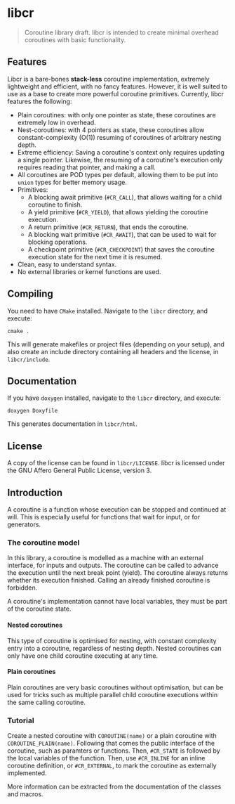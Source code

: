 # libcr

> Coroutine library draft.
> libcr is intended to create minimal overhead coroutines with basic functionality.

## Features

Libcr is a bare-bones **stack-less** coroutine implementation, extremely lightweight and efficient, with no fancy features. However, it is well suited to use as a base to create more powerful coroutine primitives. Currently, libcr features the following:
 * Plain coroutines: with only one pointer as state, these coroutines are extremely low in overhead.
 * Nest-coroutines: with 4 pointers as state, these coroutines allow constant-complexity (O(1)) resuming of coroutines of arbitrary nesting depth.
 * Extreme efficiency: Saving a coroutine's context only requires updating a single pointer. Likewise, the resuming of a coroutine's execution only requires reading that pointer, and making a call.
 * All coroutines are POD types per default, allowing them to be put into `union` types for better memory usage.
 * Primitives:
 	* A blocking await primitive (`#CR_CALL`), that allows waiting for a child coroutine to finish.
 	* A yield primitive (`#CR_YIELD`), that allows yielding the coroutine execution.
 	* A return primitive (`#CR_RETURN`), that ends the coroutine.
 	* A blocking wait primitive (`#CR_AWAIT`), that can be used to wait for blocking operations.
 	* A checkpoint primitive (`#CR_CHECKPOINT`) that saves the coroutine execution state for the next time it is resumed.
 * Clean, easy to understand syntax.
 * No external libraries or kernel functions are used.


## Compiling

You need to have `CMake` installed. Navigate to the `libcr` directory, and execute:

	cmake .

This will generate makefiles or project files (depending on your setup), and also create an include directory containing all headers and the license, in `libcr/include`.

## Documentation

If you have `doxygen` installed, navigate to the `libcr` directory, and execute:

	doxygen Doxyfile

This generates documentation in `libcr/html`.

## License

A copy of the license can be found in `libcr/LICENSE`.
libcr is licensed under the GNU Affero General Public License, version 3.

## Introduction

A coroutine is a function whose execution can be stopped and continued at will.
This is especially useful for functions that wait for input, or for generators.

### The coroutine model

In this library, a coroutine is modelled as a machine with an external interface, for inputs and outputs.
The coroutine can be called to advance the execution until the next break point (yield).
The coroutine always returns whether its execution finished.
Calling an already finished coroutine is forbidden.

A coroutine's implementation cannot have local variables, they must be part of the coroutine state.

#### Nested coroutines

This type of coroutine is optimised for nesting, with constant complexity entry into a coroutine, regardless of nesting depth. Nested coroutines can only have one child coroutine executing at any time.

#### Plain coroutines

Plain coroutines are very basic coroutines without optimisation, but can be used for tricks such as multiple parallel child coroutine executions within the same calling coroutine.

### Tutorial

Create a nested coroutine with `COROUTINE(name)` or a plain coroutine with `COROUTINE_PLAIN(name)`.
Following that comes the public interface of the coroutine, such as paramters or functions.
Then, `#CR_STATE` is followed by the local variables of the function.
Then, use `#CR_INLINE` for an inline coroutine definition, or `#CR_EXTERNAL`, to mark the coroutine as externally implemented.

More information can be extracted from the documentation of the classes and macros.